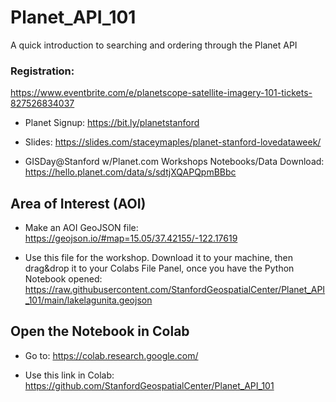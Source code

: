 # Planet_API_101
 A quick introduction to searching and ordering through the Planet API

 ### Registration:  
 https://www.eventbrite.com/e/planetscope-satellite-imagery-101-tickets-827526834037

* Planet Signup: <https://bit.ly/planetstanford>  

* Slides: <https://slides.com/staceymaples/planet-stanford-lovedataweek/>

* GISDay@Stanford w/Planet.com Workshops Notebooks/Data Download: <https://hello.planet.com/data/s/sdtjXQAPQpmBBbc>

## Area of Interest (AOI)

* Make an AOI GeoJSON file: <https://geojson.io/#map=15.05/37.42155/-122.17619>

* Use this file for the workshop. Download it to your machine, then drag&drop it to your Colabs File Panel, once you have the Python Notebook opened: <https://raw.githubusercontent.com/StanfordGeospatialCenter/Planet_API_101/main/lakelagunita.geojson>

## Open the Notebook in Colab

* Go to: https://colab.research.google.com/

* Use this link in Colab: <https://github.com/StanfordGeospatialCenter/Planet_API_101>
